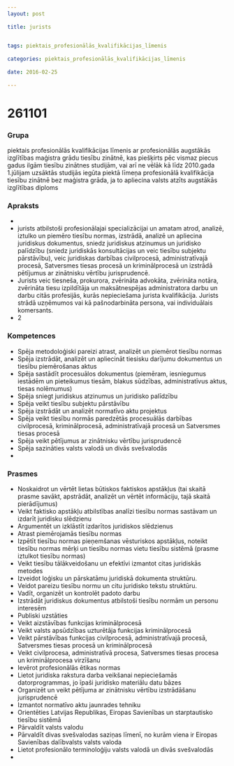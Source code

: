 ```yaml
---
layout: post
    
title: jurists

    
tags: piektais_profesionālās_kvalifikācijas_līmenis
    
categories: piektais_profesionālās_kvalifikācijas_līmenis
    
date: 2016-02-25
    
---
```

# 261101

### Grupa
piektais profesionālās kvalifikācijas līmenis ar profesionālās augstākās izglītības maģistra grādu tiesību zinātnē, kas piešķirts pēc vismaz piecus gadus ilgām tiesību zinātnes studijām, vai arī ne vēlāk kā līdz 2010.gada 1.jūlijam uzsāktās studijās iegūta piektā līmeņa profesionālā kvalifikācija tiesību zinātnē bez maģistra grāda, ja to apliecina valsts atzīts augstākās izglītības diploms


### Apraksts

* 
* jurists atbilstoši profesionālajai specializācijai un amatam atrod, analizē, iztulko un piemēro tiesību normas, izstrādā, analizē un apliecina juridiskus dokumentus, sniedz juridiskus atzinumus un juridisko palīdzību (sniedz juridiskās konsultācijas un veic tiesību subjektu pārstāvību), veic juridiskas darbības civilprocesā, administratīvajā procesā, Satversmes tiesas procesā un kriminālprocesā un izstrādā pētījumus ar zinātnisku vērtību jurisprudencē. 
* 	Jurists veic tiesneša, prokurora, zvērināta advokāta, zvērināta notāra, zvērināta tiesu izpildītāja un maksātnespējas administratora darbu un darbu citās profesijās, kurās nepieciešama jurista kvalifikācija. Jurists strādā uzņēmumos vai kā pašnodarbināta persona, vai individuālais komersants. 
* 	2 

### Kompetences

* Spēja metodoloģiski pareizi atrast, analizēt un piemērot tiesību normas
* Spēja izstrādāt, analizēt un apliecināt tiesisku darījumu dokumentus un tiesību piemērošanas aktus
* Spēja sastādīt procesuālos dokumentus (piemēram, iesniegumus iestādēm un pieteikumus tiesām, blakus sūdzības, administratīvus aktus, tiesas nolēmumus)
* Spēja sniegt juridiskus atzinumus un juridisko palīdzību
* Spēja veikt tiesību subjektu pārstāvību
* Spēja izstrādāt un analizēt normatīvo aktu projektus
* Spēja veikt tiesību normās paredzētās procesuālās darbības civilprocesā, kriminālprocesā, administratīvajā procesā un Satversmes tiesas procesā
* Spēja veikt pētījumus ar zinātnisku vērtību jurisprudencē
* Spēja sazināties valsts valodā un divās svešvalodās
* 

### Prasmes 
* Noskaidrot un vērtēt lietas būtiskos faktiskos apstākļus (tai skaitā prasme savākt, apstrādāt, analizēt un vērtēt informāciju, tajā skaitā pierādījumus)
* Veikt faktisko apstākļu atbilstības analīzi tiesību normas sastāvam un izdarīt juridisku slēdzienu
* Argumentēt un izklāstīt izdarītos juridiskos slēdzienus
* Atrast piemērojamās tiesību normas
* Izpētīt tiesību normas pieņemšanas vēsturiskos apstākļus, noteikt tiesību normas mērķi un tiesību normas vietu tiesību sistēmā (prasme iztulkot tiesību normas)
* Veikt tiesību tālākveidošanu un efektīvi izmantot citas juridiskās metodes
* Izveidot loģisku un pārskatāmu juridiskā dokumenta struktūru.
*  Veidot pareizu tiesību normu un citu juridisko tekstu struktūru.
*  Vadīt, organizēt un kontrolēt padoto darbu
* Izstrādāt juridiskus dokumentus atbilstoši tiesību normām un personu interesēm
* Publiski uzstāties
* Veikt aizstāvības funkcijas kriminālprocesā
* Veikt valsts apsūdzības uzturētāja funkcijas kriminālprocesā
* Veikt pārstāvības funkcijas civilprocesā, administratīvajā procesā, Satversmes tiesas procesā un kriminālprocesā
* Veikt civilprocesa, administratīvā procesa, Satversmes tiesas procesa un kriminālprocesa virzīšanu
* Ievērot profesionālās ētikas normas
* Lietot juridiska rakstura darba veikšanai nepieciešamās datorprogrammas, jo īpaši juridisko materiālu datu bāzes
* Organizēt un veikt pētījuma ar zinātnisku vērtību izstrādāšanu jurisprudencē
* Izmantot normatīvo aktu jaunrades tehniku
* Orientēties Latvijas Republikas, Eiropas Savienības un starptautisko tiesību sistēmā
* Pārvaldīt valsts valodu
* Pārvaldīt divas svešvalodas saziņas līmenī, no kurām viena ir Eiropas Savienības dalībvalsts valsts valoda
* Lietot profesionālo terminoloģiju valsts valodā un divās svešvalodās
* 